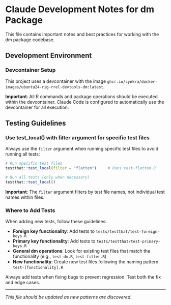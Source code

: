 # Claude Development Notes for dm Package

This file contains important notes and best practices for working with the dm package codebase.

## Development Environment

### Devcontainer Setup

This project uses a devcontainer with the image `ghcr.io/cynkra/docker-images/ubuntu24-rig-rrel-devtools-dm:latest`.

**Important**: All R commands and package operations should be executed within the devcontainer. Claude Code is configured to automatically use the devcontainer for all execution.

## Testing Guidelines

### Use test_local() with filter argument for specific test files

Always use the `filter` argument when running specific test files to avoid running all tests:

```r
# Run specific test files
testthat::test_local(filter = "flatten")     # Runs test-flatten.R

# Run all tests (only when necessary)
testthat::test_local()
```

**Important**: The `filter` argument filters by test file names, not individual test names within files.

### Where to Add Tests

When adding new tests, follow these guidelines:

- **Foreign key functionality**: Add tests to `tests/testthat/test-foreign-keys.R`
- **Primary key functionality**: Add tests to `tests/testthat/test-primary-keys.R` 
- **General dm operations**: Look for existing test files that match the functionality (e.g., `test-dm.R`, `test-filter.R`)
- **New functionality**: Create new test files following the naming pattern `test-[functionality].R`

Always add tests when fixing bugs to prevent regression. Test both the fix and edge cases.

---

*This file should be updated as new patterns are discovered.*
